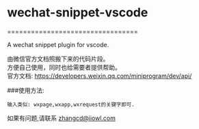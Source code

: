 # wechat-snippet-vscode
=================================

A wechat snippet plugin for vscode.

由微信官方文档照搬下来的代码片段。
<br>方便自己使用，同时也给需要者提供帮助。
<br>官方文档: https://developers.weixin.qq.com/miniprogram/dev/api/

###使用方法:
	
	输入类似: wxpage,wxapp,wxrequest的关键字即可.



	

	
	
如果有问题,请联系 zhangcd@iiowl.com
